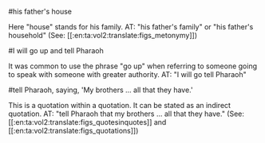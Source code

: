 #his father's house

Here "house" stands for his family. AT: "his father's family" or "his father's household" (See: [[:en:ta:vol2:translate:figs_metonymy]])

#I will go up and tell Pharaoh

It was common to use the phrase "go up" when referring to someone going to speak with someone with greater authority. AT: "I will go tell Pharaoh"

#tell Pharaoh, saying, 'My brothers ... all that they have.'

This is a quotation within a quotation. It can be stated as an indirect quotation. AT: "tell Pharaoh that my brothers ... all that they have." (See: [[:en:ta:vol2:translate:figs_quotesinquotes]] and [[:en:ta:vol2:translate:figs_quotations]])